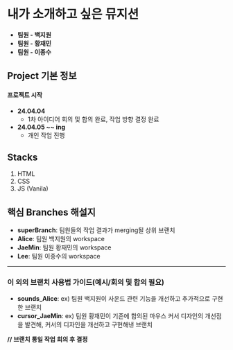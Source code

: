 # 내가 소개하고 싶은 뮤지션
- **팀원 - 백지원**
- **팀원 - 황재민**
- **팀원 - 이종수**

## Project 기본 정보
#### 프로젝트 시작
- **24.04.04**
  - 1차 아이디어 회의 및 합의 완료, 작업 방향 결정 완료
- **24.04.05 ~~ ing**
  - 개인 작업 진행
 
## Stacks
1. HTML
2. CSS
3. JS (Vanila)

## 핵심 Branches 해설지
- **superBranch**: 팀원들의 작업 결과가 merging될 상위 브랜치
- **Alice**: 팀원 백지원의 workspace
- **JaeMin**: 팀원 황재민의 workspace
- **Lee**: 팀원 이종수의 workspace
---
### 이 외의 브랜치 사용법 가이드(예시/회의 및 합의 필요)
- **sounds_Alice**: ex) 팀원 백지원이 사운드 관련 기능을 개선하고 추가적으로 구현한 브랜치
- **cursor_JaeMin**: ex) 팀원 황재민이 기존에 합의된 마우스 커서 디자인의 개선점을 발견해, 커서의 디자인을 개선하고 구현해낸 브랜치  

**// 브랜치 통일 작업 회의 후 결정**
